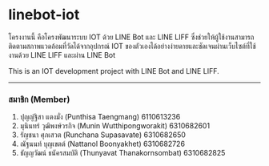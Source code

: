 # linebot-iot
โครงงานนี้ คือโครงพัฒนาระบบ IOT ด้วย LINE Bot และ LINE LIFF ซึ่งช่วยให้ผู้ใช้งานสามารถติดตามสภาพแวดล้อมที่วัดได้จากอุปกรณ์ IOT ของตัวเองได้อย่างง่ายดายและชัดเจนผ่านเว็บไซต์ที่ใช้งานด้วย LINE LIFF และผ่าน LINE Bot

This is an IOT development project with LINE Bot and LINE LIFF.

---
### สมาชิก (Member)
1. ปุญญ์ฐิสา แตงมั่ง (Punthisa Taengmang) 6110613236
2. มุนินทร์ วุฒิพงษ์วรกิจ (Munin Wutthipongworakit) 6310682601
3. รัญชนา ศุภเสวต (Runchana Supasavate) 6310682650
4. ณัฐนนท์ บุญเขตต์ (Nattanol Boonyakhet) 6310682726
5. ธัญญวัฒน์ ธนัครสมบัติ (Thunyavat Thanakornsombat) 6310682825